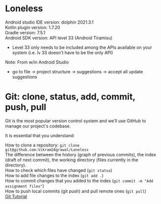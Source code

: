 # Loneless
Android studio IDE version: dolphin 2021.3.1  
Kotlin plugin version: 1.7.20  
Gradle version: 7.5.1  
Android SDK version: API level 33 (Android Tiramisu)  
- Level 33 only needs to be included among the APIs available on your system (i.e. lv 33 doesn't have to be the only API) 
  
Note: From w/in Android Studio
- go to file -> project structure -> suggestions -> accept all update suggestions
  
  
# Git: clone, status, add, commit, push, pull
Git is the most popular version control system and we’ll use GitHub to manage our project's codebase.  
  
It is essential that you understand:  
  
How to clone a repository: `git clone git@github.com:Vikram2Agrawal/Loneless`  
The difference between the history (graph of previous commits), the index (draft of next commit), the working directory (files currently in the directory).  
How to check which files have changed (`git status`)  
How to add file changes to the index (`git add .`)  
How to commit changes that you added to the index (`git commit -m "Add assignment files"`)  
How to push local commits (git push) and pull remote ones (`git pull`)  
[Git Tutorial](https://www.atlassian.com/git/tutorials/saving-changes)